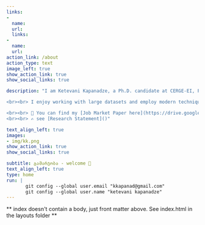 ```yaml
---
links:
- 
  name: 
  url: 
  links:
- 
  name: 
  url: 
action_link: /about
action_type: text
image_left: true
show_action_link: true
show_social_links: true

description: "I am Ketevani Kapanadze, a Ph.D. candidate at CERGE-EI, Prague. I am participating in the 2022–2023 academic job market. My research interests lie in economic geography, urban & regional economics, and European integration. In 2020, I was a visiting researcher at the Massachusetts Institute of Technology (MIT). In 2021, I became the young economist of the year - the prize by _the Czech Economic Society_. [The award winning paper](https://drive.google.com/file/d/1clfTVJZ4ETX-mJCT7LZaJz2TztiIhL65/view?usp=sharing) is currently under R&R in _the Journal of Economic Geography_. 

<br><br> I enjoy working with large datasets and employ modern techniques to crawl data and create databases from open sources. I also work with remotely sensed images and use unconventional data sources for economic analysis - daytime & nighttime satellite images.

<br><br> 📰 You can find my [Job Market Paper here](https://drive.google.com/file/d/1eZHq7Fdql64-cpTqsWUQobQoqUtDegqf/view?usp=sharing). This paper explores a unique quasi-natural experiment of removing borders between European cities that were once united in the past and then divided due to major conflicts. I show that local economic activities concentrated close to the early 20th century prewar centers after the borderless Europe - Schengen zone was created. Besides, I find that the consumption sector and historical memory play a salient role in defining agglomeration sources - such channels can _bring together what belongs together._
<br><br> ✍️ see [Research Statement]()"

text_align_left: true
images:
- img/kk.png
show_action_link: true
show_social_links: true

subtitle: გამარჯობა - welcome 🤝
text_align_left: true
type: home
run: |
       git config --global user.email "kkapanad@gmail.com"
       git config --global user.name "ketevani kapanadze"
---
```


** index doesn't contain a body, just front matter above.
See index.html in the layouts folder **

